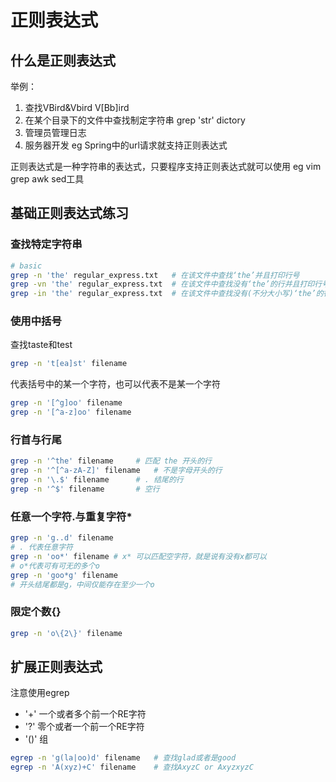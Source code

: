 # 正则表达式

## 什么是正则表达式

举例：
1. 查找VBird&Vbird V[Bb]ird
2. 在某个目录下的文件中查找制定字符串 grep 'str' dictory
3. 管理员管理日志
4. 服务器开发 eg Spring中的url请求就支持正则表达式

正则表达式是一种字符串的表达式，只要程序支持正则表达式就可以使用
eg vim grep awk sed工具


## 基础正则表达式练习

### 查找特定字符串
``` bash
# basic
grep -n 'the' regular_express.txt	# 在该文件中查找‘the’并且打印行号
grep -vn 'the' regular_express.txt	# 在该文件中查找没有‘the’的行并且打印行号
grep -in 'the' regular_express.txt	# 在该文件中查找没有(不分大小写)‘the’的行并且打印行号
```
### 使用中括号
查找taste和test

``` bash
grep -n 't[ea]st' filename
```
代表括号中的某一个字符，也可以代表不是某一个字符
``` bash
grep -n '[^g]oo' filename
grep -n '[^a-z]oo' filename
```

### 行首与行尾

``` bash
grep -n '^the' filename 	# 匹配 the 开头的行
grep -n '^[^a-zA-Z]' filename	# 不是字母开头的行
grep -n '\.$' filename		# . 结尾的行
grep -n '^$' filename		# 空行
```

### 任意一个字符.与重复字符*

```bash
grep -n 'g..d' filename
# . 代表任意字符
grep -n 'oo*' filename # x* 可以匹配空字符，就是说有没有x都可以
# o*代表可有可无的多个o
grep -n 'goo*g' filename
# 开头结尾都是g，中间仅能存在至少一个o
```

### 限定个数{}
```bash
grep -n 'o\{2\}' filename
```

## 扩展正则表达式
注意使用egrep

- '+' 一个或者多个前一个RE字符
- '?' 零个或者一个前一个RE字符
- '()' 组 

``` bash
egrep -n 'g(la|oo)d' filename	# 查找glad或者是good
egrep -n 'A(xyz)+C' filename	# 查找AxyzC or AxyzxyzC
```







